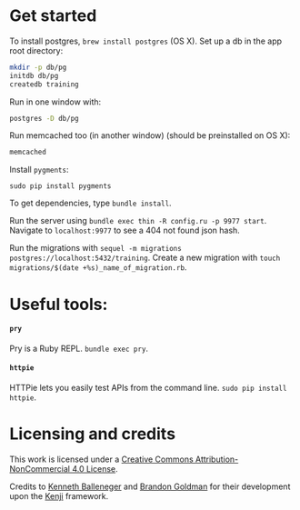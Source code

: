 # Get started

To install postgres, `brew install postgres` (OS X). Set up a db in the app root directory:
```bash
mkdir -p db/pg
initdb db/pg
createdb training
```

Run in one window with:
```bash
postgres -D db/pg
```

Run memcached too (in another window) (should be preinstalled on OS X):
```bash
memcached
```

Install `pygments`:
```
sudo pip install pygments
```

To get dependencies, type `bundle install`.

Run the server using `bundle exec thin -R config.ru -p 9977 start`. Navigate to `localhost:9977` to see a 404 not found json hash.

Run the migrations with `sequel -m migrations postgres://localhost:5432/training`. Create a new migration with `touch migrations/$(date +%s)_name_of_migration.rb`.

# Useful tools:
#### `pry`
Pry is a Ruby REPL. `bundle exec pry`.

#### `httpie`
HTTPie lets you easily test APIs from the command line. `sudo pip install httpie`.

# Licensing and credits

This work is licensed under a [Creative Commons Attribution-NonCommercial 4.0 License](http://creativecommons.org/licenses/by-nc/4.0/).

Credits to [Kenneth Balleneger](https://github.com/kballenegger/) and [Brandon Goldman](https://github.com/bgoldman) for their development upon the [Kenji](https://github.com/kballenegger/kenji) framework.
